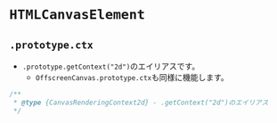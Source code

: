 # `HTMLCanvasElement`

## `.prototype.ctx`

- `.prototype.getContext("2d")`のエイリアスです。
    - `OffscreenCanvas.prototype.ctx`も同様に機能します。

```js
/**
 * @type {CanvasRenderingContext2d} - .getContext("2d")のエイリアス
 */
```
